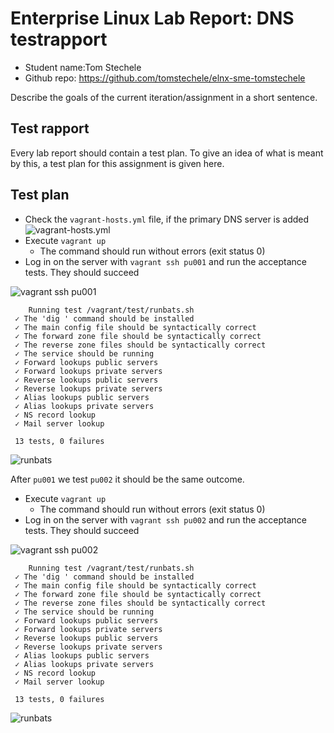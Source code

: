 # Enterprise Linux Lab Report: DNS testrapport

- Student name:Tom Stechele
- Github repo: <https://github.com/tomstechele/elnx-sme-tomstechele>

Describe the goals of the current iteration/assignment in a short sentence.



## Test rapport

Every lab report should contain a test plan. To give an idea of what is meant by this, a test plan for this assignment is given here.

## Test plan


- Check the `vagrant-hosts.yml` file, if the primary DNS server is added
![vagrant-hosts.yml](https://github.com/tomstechele/elnx-sme-tomstechele/blob/tomstechele/report/Images/02-DNS/vagrant-hosts.JPG)
- Execute `vagrant up `
    - The command should run without errors (exit status 0)
- Log in on the server with `vagrant ssh pu001` and run the acceptance tests. They should succeed

![vagrant ssh pu001](https://github.com/tomstechele/elnx-sme-tomstechele/blob/tomstechele/report/Images/02-DNS/vagrant_ssh.JPG)


```
    Running test /vagrant/test/runbats.sh
 ✓ The 'dig ' command should be installed
 ✓ The main config file should be syntactically correct
 ✓ The forward zone file should be syntactically correct
 ✓ The reverse zone files should be syntactically correct
 ✓ The service should be running
 ✓ Forward lookups public servers
 ✓ Forward lookups private servers
 ✓ Reverse lookups public servers
 ✓ Reverse lookups private servers
 ✓ Alias lookups public servers
 ✓ Alias lookups private servers
 ✓ NS record lookup
 ✓ Mail server lookup

 13 tests, 0 failures

```

![runbats](https://github.com/tomstechele/elnx-sme-tomstechele/blob/tomstechele/report/Images/02-DNS/testen.JPG)





After `pu001` we test  `pu002` it should be the same outcome.

- Execute `vagrant up `
    - The command should run without errors (exit status 0)
- Log in on the server with `vagrant ssh pu002` and run the acceptance tests. They should succeed

![vagrant ssh pu002](https://github.com/tomstechele/elnx-sme-tomstechele/blob/tomstechele/report/Images/02-DNS/vagrant_ssh2.JPG)



```
    Running test /vagrant/test/runbats.sh
 ✓ The 'dig ' command should be installed
 ✓ The main config file should be syntactically correct
 ✓ The forward zone file should be syntactically correct
 ✓ The reverse zone files should be syntactically correct
 ✓ The service should be running
 ✓ Forward lookups public servers
 ✓ Forward lookups private servers
 ✓ Reverse lookups public servers
 ✓ Reverse lookups private servers
 ✓ Alias lookups public servers
 ✓ Alias lookups private servers
 ✓ NS record lookup
 ✓ Mail server lookup

 13 tests, 0 failures

```

![runbats](https://github.com/tomstechele/elnx-sme-tomstechele/blob/tomstechele/report/Images/02-DNS/testen2.JPG)
